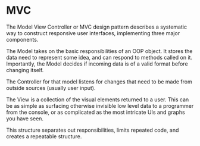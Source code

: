 # MVC

The Model View Controller or MVC design pattern describes a systematic way to construct responsive user interfaces, implementing three major components.

The Model takes on the basic responsibilities of an OOP object. It stores the data need to represent some idea, and can respond to methods called on it. Importantly, the Model decides if incoming data is of a valid format before changing itself.

The Controller for that model listens for changes that need to be made from outside sources (usually user input).

The View is a collection of the visual elements returned to a user. This can be as simple as surfacing otherwise invisible low level data to a programmer from the console, or as complicated as the most intricate UIs and graphs you have seen.


This structure separates out responsibilities, limits repeated code, and creates a repeatable structure.